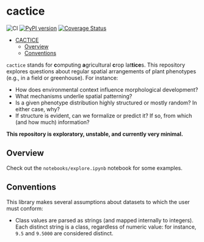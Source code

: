 # cactice

![CI](https://github.com/Computational-Plant-Science/cactice/workflows/CI/badge.svg)
[![PyPI version](https://badge.fury.io/py/cactice.svg)](https://badge.fury.io/py/cactice)
[![Coverage Status](https://coveralls.io/repos/github/Computational-Plant-Science/cactice/badge.svg?branch=main)](https://coveralls.io/github/Computational-Plant-Science/cactice?branch=main)

<!-- START doctoc generated TOC please keep comment here to allow auto update -->
<!-- DON'T EDIT THIS SECTION, INSTEAD RE-RUN doctoc TO UPDATE -->

- [CACTICE](#cactice)
  - [Overview](#overview)
  - [Conventions](#conventions)

<!-- END doctoc generated TOC please keep comment here to allow auto update -->

`cactice` stands for **c**omputing **a**gricultural **c**rop lat**tice**s. This repository explores questions about regular spatial arrangements of plant phenotypes (e.g., in a field or greenhouse). For instance:

- How does environmental context influence morphological development?
- What mechanisms underlie spatial patterning?
- Is a given phenotype distribution highly structured or mostly random? In either case, why?
- If structure is evident, can we formalize or predict it? If so, from which (and how much) information?

**This repository is exploratory, unstable, and currently very minimal.**

## Overview

Check out the `notebooks/explore.ipynb` notebook for some examples.

## Conventions

This library makes several assumptions about datasets to which the user must conform:

- Class values are parsed as strings (and mapped internally to integers). Each distinct string is a class, regardless of numeric value: for instance, `9.5` and `9.5000` are considered distinct.